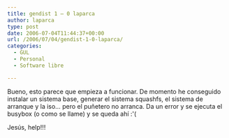 ```yaml
---
title: gendist 1 – 0 laparca
author: laparca
type: post
date: 2006-07-04T11:44:37+00:00
url: /2006/07/04/gendist-1-0-laparca/
categories:
  - GUL
  - Personal
  - Software libre

---
```

Bueno, esto parece que empieza a funcionar. De momento he conseguido instalar un sistema base, generar el sistema squashfs, el sistema de arranque y la iso&#8230; pero el puñetero no arranca. Da un error y se ejecuta el busybox (o como se llame) y se queda ahí :'(

Jesús, help!!!